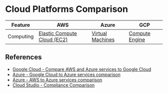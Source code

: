 # Cloud Platforms Comparison

| Feature   | AWS                                                        | Azure                                                                           | GCP                                                |
| --------- | ---------------------------------------------------------- | ------------------------------------------------------------------------------- | -------------------------------------------------- |
| Computing | [Elastic Compute Cloud (EC2)](https://aws.amazon.com/ec2/) | [Virtual Machines](https://azure.microsoft.com/en-us/products/virtual-machines) | [Compute Engine](https://cloud.google.com/compute) |

## References

- [Google Cloud - Compare AWS and Azure services to Google Cloud](https://cloud.google.com/docs/get-started/aws-azure-gcp-service-comparison)
- [Azure - Google Cloud to Azure services comparison](https://learn.microsoft.com/en-us/azure/architecture/gcp-professional/services)
- [Azure - AWS to Azure services comparison](https://learn.microsoft.com/en-us/azure/architecture/aws-professional/services)
- [Cloud Studio - Compliance Comparison](https://cloudstudio.com.au/2022/06/26/compliance-comparison)
